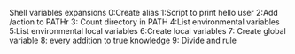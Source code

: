 Shell variables expansions
0:Create alias
1:Script to print hello user
2:Add /action to PATHr
3: Count directory in PATH
4:List environmental variables
5:List environmental local variables
6:Create local variables
7: Create global variable
8: every addition to true knowledge
9: Divide and rule
